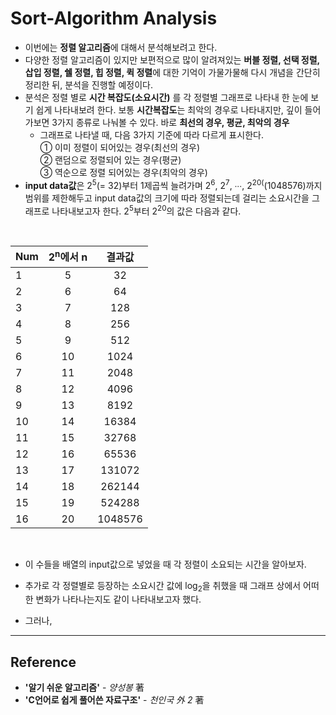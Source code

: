# **Sort-Algorithm Analysis**

- 이번에는 **정렬 알고리즘**에 대해서 분석해보려고 한다. 
- 다양한 정렬 알고리즘이 있지만 보편적으로 많이 알려져있는 **버블 정렬, 선택 정렬, 삽입 정렬, 쉘 정렬, 힙 정렬, 퀵 정렬**에 대한 기억이 가물가물해 다시 개념을 간단히 정리한 뒤, 분석을 진행할 예정이다.
- 분석은 정렬 별로 **시간 복잡도(소요시간)** 를 각 정렬별 그래프로 나타내 한 눈에 보기 쉽게 나타내보려 한다. 보통 **시간복잡도**는 최악의 경우로 나타내지만, 깊이 들어가보면 3가지 종류로 나눠볼 수 있다. 바로 **최선의 경우, 평균, 최악의 경우** <br/>
   - 그래프로 나타낼 때, 다음 3가지 기준에 따라 다르게 표시한다.<br/>
   ① 이미 정렬이 되어있는 경우(최선의 경우) <br/>
   ② 랜덤으로 정렬되어 있는 경우(평균)<br/>
   ③ 역순으로 정렬 되어있는 경우(최악의 경우)
- **input data값**은 2<sup>5</sup>(= 32)부터 1제곱씩 늘려가며 2<sup>6</sup>, 2<sup>7</sup>, ∙∙∙, 2<sup>20(</sup>(1048576)까지 범위를 제한해두고 input data값의 크기에 따라 정렬되는데 걸리는 소요시간을 그래프로 나타내보고자 한다. 2<sup>5</sup>부터 2<sup>20</sup>의 값은 다음과 같다.
<br/>

|Num|2<sup>n</sup>에서 n|결과값|
|:---|:-----:|:------:|
|1|5|32|
|2|6|64|
|3|7|128|
|4|8|256|
|5|9|512|
|6|10|1024|
|7|11|2048|
|8|12|4096|
|9|13|8192|
|10|14|16384|
|11|15|32768|
|12|16|65536|
|13|17|131072|
|14|18|262144|
|15|19|524288|
|16|20|1048576|

<br/>

- 이 수들을 배열의 input값으로 넣었을 때 각 정렬이 소요되는 시간을 알아보자.

- 추가로 각 정렬별로 등장하는 소요시간 값에 log<sub>2</sub>을 취했을 때 그래프 상에서 어떠한 변화가 나타나는지도 같이 나타내보고자 했다.

- 그러나, 



___
## Reference
- **'알기 쉬운 알고리즘'** - *양성봉* 著
- **'C언어로 쉽게 풀어쓴 자료구조'** - *천인국 外 2* 著